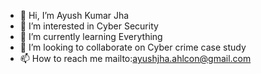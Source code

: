 - 👋 Hi, I’m Ayush Kumar Jha
- 👀 I’m interested in Cyber Security
- 🌱 I’m currently learning Everything
- 💞️ I’m looking to collaborate on Cyber crime case study
- 📫 How to reach me mailto:ayushjha.ahlcon@gmail.com


